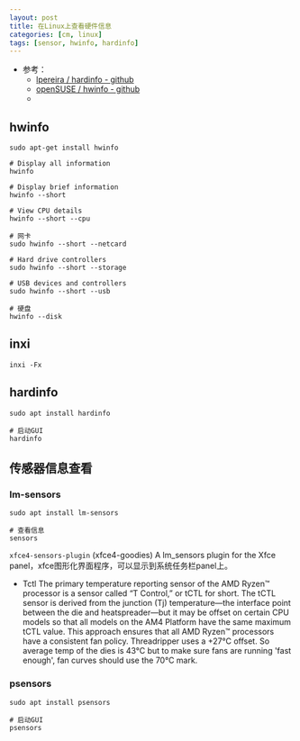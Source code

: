 ```yaml
---
layout: post
title: 在Linux上查看硬件信息
categories: [cm, linux]
tags: [sensor, hwinfo, hardinfo]
---
```


* 参考： 
  * [lpereira / hardinfo  - github](https://github.com/lpereira/hardinfo)
  * [openSUSE / hwinfo  - github](https://github.com/openSUSE/hwinfo)
  * []()



## hwinfo

~~~
sudo apt-get install hwinfo
~~~

~~~
# Display all information
hwinfo

# Display brief information
hwinfo --short

# View CPU details
hwinfo --short --cpu

# 网卡
sudo hwinfo --short --netcard

# Hard drive controllers
sudo hwinfo --short --storage

# USB devices and controllers
sudo hwinfo --short --usb

# 硬盘
hwinfo --disk
~~~

## inxi

~~~
inxi -Fx
~~~



## hardinfo

~~~
sudo apt install hardinfo

# 启动GUI
hardinfo
~~~





## 传感器信息查看

### lm-sensors

~~~
sudo apt install lm-sensors

# 查看信息
sensors
~~~

`xfce4-sensors-plugin` (xfce4-goodies)
    A lm_sensors plugin for the Xfce panel，xfce图形化界面程序，可以显示到系统任务栏panel上。


* Tctl
  The primary temperature reporting sensor of the AMD Ryzen™ processor is a sensor called “T Control,” or tCTL for short. 
  The tCTL sensor is derived from the junction (Tj) temperature—the interface point between the die and heatspreader—but it may be offset on certain CPU models so that all models on the AM4 Platform have the same maximum tCTL value. 
  This approach ensures that all AMD Ryzen™ processors have a consistent fan policy.
  Threadripper uses a +27°C offset. So average temp of the dies is 43°C but to make sure fans are running 'fast enough', fan curves should use the 70°C mark.




### psensors

~~~
sudo apt install psensors

# 启动GUI
psensors
~~~


























